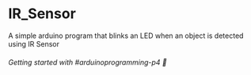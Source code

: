 # IR_Sensor

A simple arduino program that blinks an LED when an object is detected using IR Sensor

###### Getting started with #arduinoprogramming-p4 🚀
